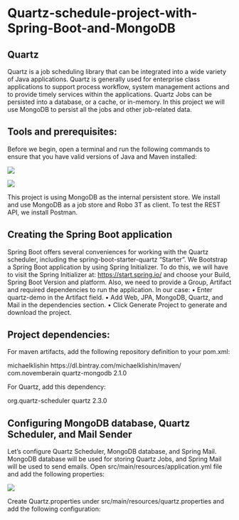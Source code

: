 # Quartz-schedule-project-with-Spring-Boot-and-MongoDB

## Quartz

Quartz is a job scheduling library that can be integrated into a wide variety of Java applications. Quartz is generally used for enterprise class applications to support process workflow, system management actions and to provide timely services within the applications.
Quartz Jobs can be persisted into a database, or a cache, or in-memory. In this project we will use MongoDB to persist all the jobs and other job-related data.

## Tools and prerequisites:

Before we begin, open a terminal and run the following commands to ensure that you have valid versions of Java and Maven installed:

![](https://github.com/kazaia/Quartz-schedule-project-with-Spring-Boot-and-MongoDB/blob/master/Images/01.png)

![](https://github.com/kazaia/Quartz-schedule-project-with-Spring-Boot-and-MongoDB/blob/master/Images/02.png)


This project is using MongoDB as the internal persistent store. We install and use MongoDB as a job store and Robo 3T as client. 
To test the REST API, we install Postman.

## Creating the Spring Boot application 

Spring Boot offers several conveniences for working with the Quartz scheduler, including the spring-boot-starter-quartz “Starter”. 
We Bootstrap a Spring Boot application by using Spring Initializer. To do this, we will have to visit the Spring Initializer at: https://start.spring.io/ and choose your Build, Spring Boot Version and platform. Also, we need to provide a Group, Artifact and required dependencies to run the application.
In our case: 
•	Enter quartz-demo in the Artifact field.
•	Add Web, JPA, MongoDB, Quartz, and Mail in the dependencies section.
•	Click Generate Project to generate and download the project.

## Project dependencies: 

For maven artifacts, add the following repository definition to your pom.xml:

<repositories>
    <repository>
        <id>michaelklishin</id>
        <url>https://dl.bintray.com/michaelklishin/maven/</url>
    </repository>
</repositories>

<dependency>
    <groupId>com.novemberain</groupId>
    <artifactId>quartz-mongodb</artifactId>
    <version>2.1.0</version>
</dependency>


For Quartz, add this dependency: 

<dependencies>
	<dependency>
		<groupId>org.quartz-scheduler</groupId>
	        <artifactId>quartz</artifactId>
		<version>2.3.0</version>
	</dependency>


## Configuring MongoDB database, Quartz Scheduler, and Mail Sender

Let’s configure Quartz Scheduler, MongoDB database, and Spring Mail. MongoDB database will be used for storing Quartz Jobs, and Spring Mail will be used to send emails.
Open src/main/resources/application.yml file and add the following properties:

![](https://github.com/kazaia/Quartz-schedule-project-with-Spring-Boot-and-MongoDB/blob/master/Images/Q1.png)

Create Quartz.properties under src/main/resources/quartz.properties and add the following configuration:

